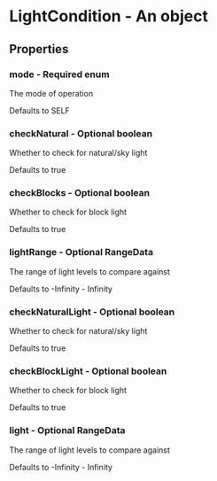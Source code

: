 

# LightCondition - An object



## Properties



### mode - Required enum



 The mode of operation



Defaults to SELF



### checkNatural - Optional boolean



 Whether to check for natural/sky light



Defaults to true



### checkBlocks - Optional boolean



 Whether to check for block light



Defaults to true



### lightRange - Optional RangeData



 The range of light levels to compare against



Defaults to -Infinity - Infinity



### checkNaturalLight - Optional boolean



 Whether to check for natural/sky light



Defaults to true



### checkBlockLight - Optional boolean



 Whether to check for block light



Defaults to true



### light - Optional RangeData



 The range of light levels to compare against



Defaults to -Infinity - Infinity

